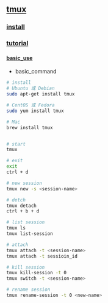 ## [tmux](https://github.com/tmux/tmux/wiki/Getting-Started)


### [install](https://github.com/tmux/tmux/wiki/Installing)

### [tutorial]()
#### [basic_use](https://www.ruanyifeng.com/blog/2019/10/tmux.html)<br>
* basic_command<br>
```sh
# install
# Ubuntu 或 Debian
sudo apt-get install tmux

# CentOS 或 Fedora
sudo yum install tmux

# Mac
brew install tmux


# start
tmux

# exit
exit
ctrl + d

# new session
tmux new -s <session-name>

# detch
tmux detach
ctrl + b + d

# list session
tmux ls
tmux list-session

# attach
tmux attach -t <session-name>
tmux attach -t sessioin_id

# kill session
tmux kill-session -t 0
tmux switch -t <session-name>

# rename session
tmux rename-session -t 0 <new-name>

```